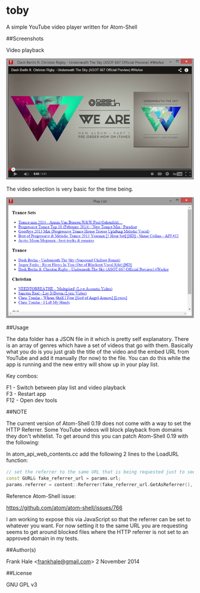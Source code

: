 toby
====

A simple YouTube video player written for Atom-Shell

##Screenshots

Video playback

<img src="screenshots/toby-video-playback.png" alt="Video Playback"/>

The video selection is very basic for the time being.

<img src="screenshots/toby-play-list.png" alt="Video Selection"/>

##Usage

The data folder has a JSON file in it which is pretty self explanatory. There is
an array of genres which have a set of videos that go with them. Basically what
you do is you just grab the title of the video and the embed URL from YouTube
and add it manually (for now) to the file. You can do this while the app is
running and the new entry will show up in your play list.

Key combos:

F1 - Switch between play list and video playback  
F3 - Restart app  
F12 - Open dev tools

##NOTE

The current version of Atom-Shell 0.19 does not come with a way to set the HTTP
Referrer. Some YouTube videos will block playback from domains they don't
whitelist. To get around this you can patch Atom-Shell 0.19 with the following:

In atom_api_web_contents.cc add the following 2 lines to the LoadURL function:

```cpp
// set the referrer to the same URL that is being requested just to see if it works, AND IT DOES =)
const GURL& fake_referrer_url = params.url;
params.referrer = content::Referrer(fake_referrer_url.GetAsReferrer(), blink::WebReferrerPolicyDefault);
```

Reference Atom-Shell issue:

https://github.com/atom/atom-shell/issues/766

I am working to expose this via JavaScript so that the referrer can be set to
whatever you want. For now setting it to the same URL you are requesting seems
to get around blocked files where the HTTP referrer is not set to an approved
domain in my tests.

##Author(s)

Frank Hale &lt;frankhale@gmail.com&gt;
2 November 2014

##License

GNU GPL v3
